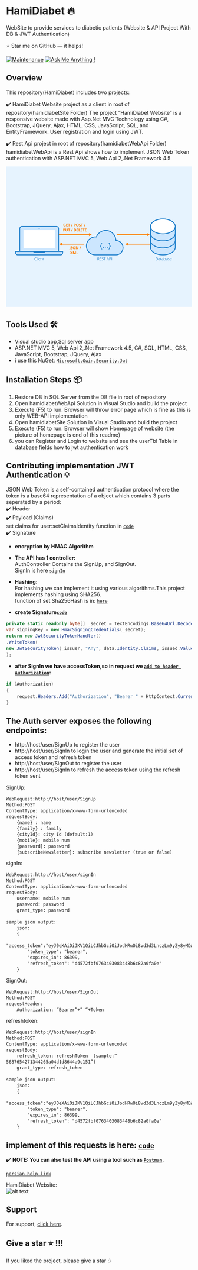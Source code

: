 # HamiDiabet 🔥
WebSite to provide services to diabetic patients (Website & API Project With DB & JWT Authentication)

:star: Star me on GitHub — it helps!

[![Maintenance](https://img.shields.io/badge/maintained-yes-green.svg)](https://github.com/SoheilaSadeghian/SoheilaSadeghian.github.io)
[![Ask Me Anything !](https://img.shields.io/badge/ask%20me-linkedin-1abc9c.svg)](https://www.linkedin.com/in/SoheilaSadeghian/)

## Overview
This repository(HamiDiabet) includes two projects:

✔️ HamiDiabet Website project as a client in root of repository(hamidiabetSite Folder)
    The project “HamiDiabet Website” is a responsive website made with Asp.Net MVC Technology using C#, Bootstrap, JQuery, Ajax, HTML, CSS, JavaScript, SQL, and EntityFramework.
    User registration and login using JWT.

✔️ Rest Api project in root of repository(hamidiabetWebApi Folder)
    hamidiabetWebApi is a Rest Api shows how to implement JSON Web Token authentication with ASP.NET MVC 5, Web Api 2,.Net Framework 4.5


![alt text](https://github.com/soheilasadeghian/HamiDiabet/blob/main/image/rest.png)


## Tools Used 🛠️
*  Visual studio app,Sql server app
*  ASP.NET MVC 5, Web Api 2,.Net Framework 4.5, C#, SQL, HTML, CSS, JavaScript, Bootstrap, JQuery, Ajax
*  i use this NuGet: [`Microsoft.Owin.Security.Jwt`](https://www.nuget.org/packages/Microsoft.Owin.Security.Jwt)

## Installation Steps 📦 
1. Restore DB in SQL Server from the DB file in root of repository <br/>
2. Open hamidiabetWebApi Solution in Visual Studio and build the project <br/>
3. Execute (F5) to run. Browser will throw error page which is fine as this is only WEB-API implementation <br/>
4. Open hamidiabetSite Solution in Visual Studio and build the project <br/>
3. Execute (F5) to run. Browser will show Homepage of website (the picture of homepage is end of this readme)<br/>
4. you can Register and Login to website and see the userTbl Table in database fields how to jwt authentication work

## Contributing implementation JWT Authentication 💡
JSON Web Token is a self-contained authentication protocol where the token is a base64 representation of a object which contains 3 parts seperated by a period:\
✔️ Header\
✔️ Payload (Claims)\
    set claims for user:setClaimsIdentity function in [`code`](https://github.com/soheilasadeghian/HamiDiabet/blob/main/hamidiabetWebApi/testwebapi/SimpleAuthorizationServerProvider.cs)\
✔️ Signature 

- **encryption by HMAC Algorithm**

- **The API has 1 controller:**\
AuthController Contains the SignUp, and SignOut.\
SignIn is here [`signIn`](https://github.com/soheilasadeghian/HamiDiabet/blob/main/hamidiabetWebApi/testwebapi/App_Start/Startup.cs)<br>


- **Hashing:**\
For hashing we can implement it using various algorithms.This project implements hashing using SHA256.<br>
function of set Sha256Hash is in: [`here`](https://github.com/soheilasadeghian/HamiDiabet/blob/main/hamidiabetWebApi/testwebapi/SimpleRefreshTokenProvider.cs)


- **create Signature[`code`](https://github.com/soheilasadeghian/HamiDiabet/blob/main/hamidiabetWebApi/testwebapi/CustomJwtFormat.cs)**

```c#
private static readonly byte[] _secret = TextEncodings.Base64Url.Decode("QkU0QUMwNUNBODEyRDlGNTY0QTc3RUQ1MkE1NTY4RTQ4QzlDMDA3MTE1QTE2NEYyRUFFM0QzRjQzREQzNDVFMA==");
var signingKey = new HmacSigningCredentials(_secret);
return new JwtSecurityTokenHandler()
.WriteToken(
new JwtSecurityToken(_issuer, "Any", data.Identity.Claims, issued.Value.UtcDateTime, expires.Value.UtcDateTime, signingKey)
);
```

- **after SignIn we have accessToken,so in request we [`add to header Authorization`](https://github.com/soheilasadeghian/HamiDiabet/blob/main/hamidiabetSite/HamiDiabet/ClassCollection/WebService.cs):**

```c#
if (Authorization)
{
    request.Headers.Add("Authorization", "Bearer " + HttpContext.Current.Session["access_token"]);
}
```

## The Auth server exposes the following endpoints:
- http://host/user/SignUp to register the user
- http://host/user/SignIn to login the user and generate the initial set of access token and refresh token
- http://host/user/SignOut to register the user
- http://host/user/SignIn to refresh the access token using the refresh token sent


SignUp:

```SignUp Help:
WebRequest:http://host/user/SignUp
Method:POST
ContentType: application/x-www-form-urlencoded
requestBody:
    {name} : name
	{family} : family
	{cityId}: city Id (default:1)
	{mobile}: mobile num
	{password}: password
	{subscribeNewsletter}: subscribe newsletter (true or false)
```
signIn:

```signIn Help:
WebRequest:http://host/user/signIn
Method:POST
ContentType: application/x-www-form-urlencoded
requestBody:
	username: mobile num
	password: password
	grant_type: password

sample json output:
    json: 
    {
        "access_token":"eyJ0eXAiOiJKV1QiLCJhbGciOiJodHRwOi8vd3d3LnczLm9yZy8yMDAxLzA0L3htbGRza",
        "token_type": "bearer",
        "expires_in": 86399,
        "refresh_token": "d4572fbf0763403083448b6c82a0fa0e"
    }
```
SignOut:

```signOut Help:
WebRequest:http://host/user/SignOut
Method:POST
requestHeader:
	Authorization: “Bearer”+” “+Token
```
refreshtoken:

```refreshToken Help:
WebRequest:http://host/user/signIn
Method:POST
ContentType: application/x-www-form-urlencoded
requestBody:
	refresh_token: refreshToken  (sample:” 5687654271344265a04d1d8644a9c151”)
	grant_type: refresh_token

sample json output:
    json: 
    {
        "access_token":"eyJ0eXAiOiJKV1QiLCJhbGciOiJodHRwOi8vd3d3LnczLm9yZy8yMDAxLzA0L3htbGRza",
        "token_type": "bearer",
        "expires_in": 86399,
        "refresh_token": "d4572fbf0763403083448b6c82a0fa0e"
    }
```

## implement of this requests is here: [`code`](https://github.com/soheilasadeghian/HamiDiabet/blob/main/hamidiabetSite/HamiDiabet/ClassCollection/User.cs)<br>
 
✔️ __NOTE: You can also test the API using a tool such as [`Postman`](https://www.getpostman.com/).__

[`persian help link`](https://zerotohero.ir/%D8%AF%D8%B3%D8%AA%D9%87%E2%80%8C%D8%A8%D9%86%D8%AF%DB%8C-%D9%86%D8%B4%D8%AF%D9%87/%D8%A7%D8%AD%D8%B2%D8%A7%D8%B1-%D9%87%D9%88%DB%8C%D8%AA-%D8%AA%D9%88%D8%B3%D8%B7-jwt/)

HamiDiabet Website:<br>
![alt text](https://github.com/soheilasadeghian/HamiDiabet/blob/main/image/screenshot_hamidiabet.png?raw=true)


## Support
For support, [click here](https://github.com/soheilasadeghian).

## Give a star ⭐️ !!!
If you liked the project, please give a star :)




